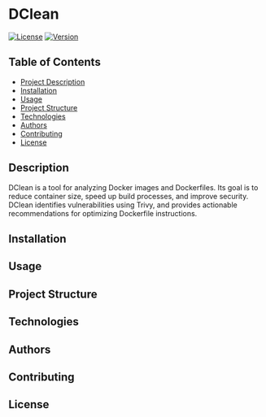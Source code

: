 # DClean

[![License](https://img.shields.io/badge/License-MIT-blue.svg)](LICENSE)
[![Version](https://img.shields.io/badge/version-1.0.0-green.svg)](https://semver.org)

## Table of Contents
- [Project Description](#description)
- [Installation](#installation)
- [Usage](#usage)
- [Project Structure](#project-structure)
- [Technologies](#technologies)
- [Authors](#authors)
- [Contributing](#contributing)
- [License](#license)


## Description

DClean is a tool for analyzing Docker images and Dockerfiles. Its goal is to reduce container size, speed up build processes, and improve security. DClean identifies vulnerabilities using Trivy, and provides actionable recommendations for optimizing Dockerfile instructions.

## Installation


## Usage


## Project Structure


## Technologies


## Authors


## Contributing


## License

